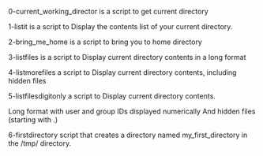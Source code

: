 0-current_working_director is a script to get current directory

1-listit is a script to Display the contents list of your current directory.

2-bring_me_home is a script to bring you to home directory

3-listfiles is a script to Display current directory contents in a long format

4-listmorefiles a script to Display current directory contents, including hidden files 

5-listfilesdigitonly a script to Display current directory contents.

Long format
with user and group IDs displayed numerically
And hidden files (starting with .)

6-firstdirectory script that creates a directory named my_first_directory in the /tmp/ directory.

